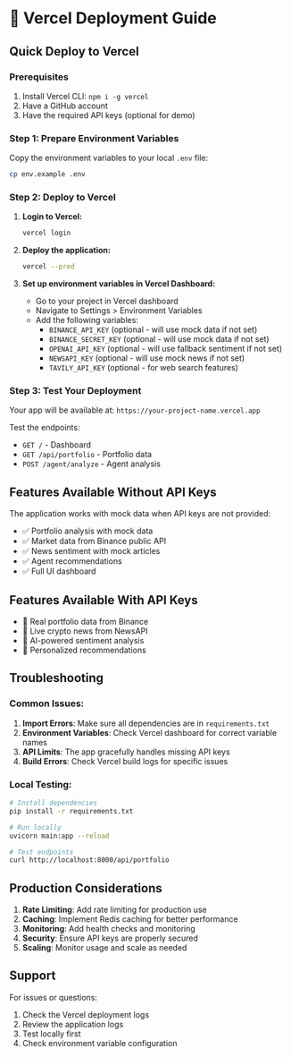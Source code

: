 # 🚀 Vercel Deployment Guide

## Quick Deploy to Vercel

### Prerequisites
1. Install Vercel CLI: `npm i -g vercel`
2. Have a GitHub account
3. Have the required API keys (optional for demo)

### Step 1: Prepare Environment Variables

Copy the environment variables to your local `.env` file:
```bash
cp env.example .env
```

### Step 2: Deploy to Vercel

1. **Login to Vercel:**
   ```bash
   vercel login
   ```

2. **Deploy the application:**
   ```bash
   vercel --prod
   ```

3. **Set up environment variables in Vercel Dashboard:**
   - Go to your project in Vercel dashboard
   - Navigate to Settings > Environment Variables
   - Add the following variables:
     - `BINANCE_API_KEY` (optional - will use mock data if not set)
     - `BINANCE_SECRET_KEY` (optional - will use mock data if not set)
     - `OPENAI_API_KEY` (optional - will use fallback sentiment if not set)
     - `NEWSAPI_KEY` (optional - will use mock news if not set)
     - `TAVILY_API_KEY` (optional - for web search features)

### Step 3: Test Your Deployment

Your app will be available at: `https://your-project-name.vercel.app`

Test the endpoints:
- `GET /` - Dashboard
- `GET /api/portfolio` - Portfolio data
- `POST /agent/analyze` - Agent analysis

## Features Available Without API Keys

The application works with mock data when API keys are not provided:
- ✅ Portfolio analysis with mock data
- ✅ Market data from Binance public API
- ✅ News sentiment with mock articles
- ✅ Agent recommendations
- ✅ Full UI dashboard

## Features Available With API Keys

- 🔑 Real portfolio data from Binance
- 🔑 Live crypto news from NewsAPI
- 🔑 AI-powered sentiment analysis
- 🔑 Personalized recommendations

## Troubleshooting

### Common Issues:

1. **Import Errors**: Make sure all dependencies are in `requirements.txt`
2. **Environment Variables**: Check Vercel dashboard for correct variable names
3. **API Limits**: The app gracefully handles missing API keys
4. **Build Errors**: Check Vercel build logs for specific issues

### Local Testing:

```bash
# Install dependencies
pip install -r requirements.txt

# Run locally
uvicorn main:app --reload

# Test endpoints
curl http://localhost:8000/api/portfolio
```

## Production Considerations

1. **Rate Limiting**: Add rate limiting for production use
2. **Caching**: Implement Redis caching for better performance
3. **Monitoring**: Add health checks and monitoring
4. **Security**: Ensure API keys are properly secured
5. **Scaling**: Monitor usage and scale as needed

## Support

For issues or questions:
1. Check the Vercel deployment logs
2. Review the application logs
3. Test locally first
4. Check environment variable configuration 

